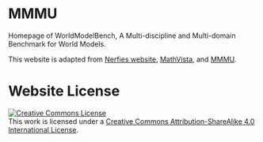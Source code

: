 # MMMU
Homepage of WorldModelBench, A Multi-discipline and Multi-domain Benchmark for World Models.

This website is adapted from [Nerfies website](https://nerfies.github.io), [MathVista](https://mathvista.github.io/), and [MMMU](https://mmmu-benchmark.github.io/).

# Website License
<a rel="license" href="http://creativecommons.org/licenses/by-sa/4.0/"><img alt="Creative Commons License" style="border-width:0" src="https://i.creativecommons.org/l/by-sa/4.0/88x31.png" /></a><br />This work is licensed under a <a rel="license" href="http://creativecommons.org/licenses/by-sa/4.0/">Creative Commons Attribution-ShareAlike 4.0 International License</a>.
